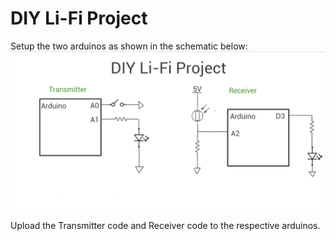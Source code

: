 # DIY Li-Fi Project

Setup the two arduinos as shown in the schematic below:
![Schematic](image_2020-10-07_152426.png)

Upload the Transmitter code and Receiver code to the respective arduinos.

